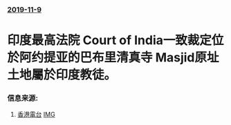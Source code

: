 ### [2019-11-9](/news/2019/11/9/index.md)

##### 
# 印度最高法院 Court of India一致裁定位於阿约提亚的巴布里清真寺 Masjid原址土地屬於印度教徒。 




### 信息来源:

1. [香港電台](https://news.rthk.hk/rthk/ch/component/k2/1490989-20191109.htm) [IMG](https://newsstatic.rthk.hk/images/mfile_1490989_1_L_20191109163859.jpg)
